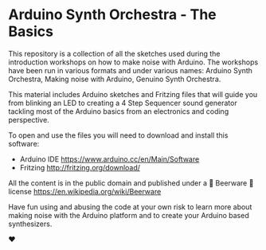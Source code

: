# Arduino Synth Orchestra - The Basics

This repository is a collection of all the sketches used during the introduction workshops on how to make noise with Arduino.
The workshops have been run in various formats and under various names: Arduino Synth Orchestra, Making noise with Arduino, Genuino Synth Orchestra.

This material includes Arduino sketches and Fritzing files that will guide you from blinking an LED to creating a 4 Step Sequencer sound generator tackling most of the Arduino basics from an electronics and coding perspective.

To open and use the files you will need to download and install this software:
+ Arduino IDE https://www.arduino.cc/en/Main/Software
+ Fritzing http://fritzing.org/download/

All the content is in the public domain and published under a 🍺 Beerware 🍺 license https://en.wikipedia.org/wiki/Beerware

Have fun using and abusing the code at your own risk to learn more about making noise with the Arduino platform and to create your Arduino based synthesizers.

♥︎
